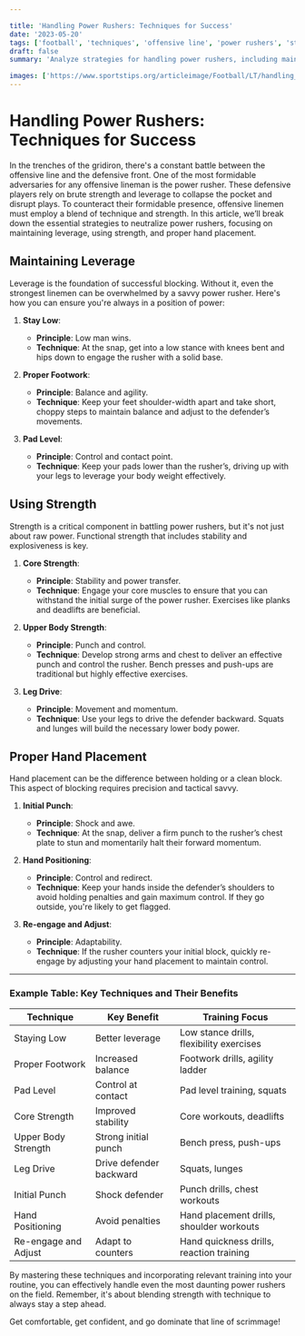 ```yaml
---

title: 'Handling Power Rushers: Techniques for Success'
date: '2023-05-20'
tags: ['football', 'techniques', 'offensive line', 'power rushers', 'strategy', 'sports', 'coaching', 'player tips', 'leverage']
draft: false
summary: 'Analyze strategies for handling power rushers, including maintaining leverage, using strength, and proper hand placement.'

images: ['https://www.sportstips.org/articleimage/Football/LT/handling_power_rushers_techniques_for_success.webp']
---
```


# Handling Power Rushers: Techniques for Success

In the trenches of the gridiron, there's a constant battle between the offensive line and the defensive front. One of the most formidable adversaries for any offensive lineman is the power rusher. These defensive players rely on brute strength and leverage to collapse the pocket and disrupt plays. To counteract their formidable presence, offensive linemen must employ a blend of technique and strength. In this article, we’ll break down the essential strategies to neutralize power rushers, focusing on maintaining leverage, using strength, and proper hand placement.

## Maintaining Leverage

Leverage is the foundation of successful blocking. Without it, even the strongest linemen can be overwhelmed by a savvy power rusher. Here's how you can ensure you're always in a position of power:

1. **Stay Low**:
   - **Principle**: Low man wins.
   - **Technique**: At the snap, get into a low stance with knees bent and hips down to engage the rusher with a solid base.

2. **Proper Footwork**:
   - **Principle**: Balance and agility.
   - **Technique**: Keep your feet shoulder-width apart and take short, choppy steps to maintain balance and adjust to the defender’s movements.

3. **Pad Level**:
   - **Principle**: Control and contact point.
   - **Technique**: Keep your pads lower than the rusher’s, driving up with your legs to leverage your body weight effectively.

## Using Strength

Strength is a critical component in battling power rushers, but it's not just about raw power. Functional strength that includes stability and explosiveness is key.

1. **Core Strength**:
   - **Principle**: Stability and power transfer.
   - **Technique**: Engage your core muscles to ensure that you can withstand the initial surge of the power rusher. Exercises like planks and deadlifts are beneficial.

2. **Upper Body Strength**:
   - **Principle**: Punch and control.
   - **Technique**: Develop strong arms and chest to deliver an effective punch and control the rusher. Bench presses and push-ups are traditional but highly effective exercises.

3. **Leg Drive**:
   - **Principle**: Movement and momentum.
   - **Technique**: Use your legs to drive the defender backward. Squats and lunges will build the necessary lower body power.

## Proper Hand Placement

Hand placement can be the difference between holding or a clean block. This aspect of blocking requires precision and tactical savvy.

1. **Initial Punch**:
   - **Principle**: Shock and awe.
   - **Technique**: At the snap, deliver a firm punch to the rusher’s chest plate to stun and momentarily halt their forward momentum.

2. **Hand Positioning**:
   - **Principle**: Control and redirect.
   - **Technique**: Keep your hands inside the defender’s shoulders to avoid holding penalties and gain maximum control. If they go outside, you're likely to get flagged.

3. **Re-engage and Adjust**:
   - **Principle**: Adaptability.
   - **Technique**: If the rusher counters your initial block, quickly re-engage by adjusting your hand placement to maintain control.

---

### Example Table: Key Techniques and Their Benefits

| Technique                  | Key Benefit            | Training Focus                             |
|----------------------------|------------------------|--------------------------------------------|
| Staying Low                | Better leverage        | Low stance drills, flexibility exercises   |
| Proper Footwork            | Increased balance      | Footwork drills, agility ladder            |
| Pad Level                  | Control at contact     | Pad level training, squats                 |
| Core Strength              | Improved stability     | Core workouts, deadlifts                   |
| Upper Body Strength        | Strong initial punch   | Bench press, push-ups                      |
| Leg Drive                  | Drive defender backward| Squats, lunges                             |
| Initial Punch              | Shock defender         | Punch drills, chest workouts               |
| Hand Positioning           | Avoid penalties        | Hand placement drills, shoulder workouts   |
| Re-engage and Adjust       | Adapt to counters      | Hand quickness drills, reaction training   |

By mastering these techniques and incorporating relevant training into your routine, you can effectively handle even the most daunting power rushers on the field. Remember, it's about blending strength with technique to always stay a step ahead.

Get comfortable, get confident, and go dominate that line of scrimmage!
```
